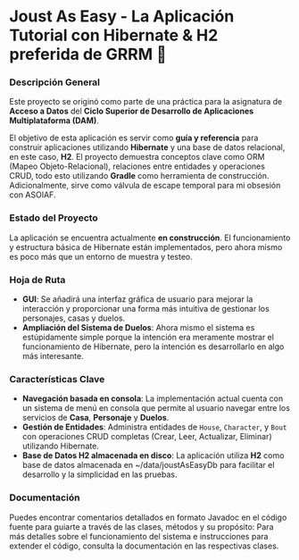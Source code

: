 # Joust As Easy - La Aplicación Tutorial con Hibernate & H2 preferida de GRRM 🐉

### Descripción General
Este proyecto se originó como parte de una práctica para la asignatura de **Acceso a Datos** del **Ciclo Superior de Desarrollo de Aplicaciones Multiplataforma (DAM)**.

El objetivo de esta aplicación es servir como **guía y referencia** para construir aplicaciones utilizando **Hibernate** y una base de datos relacional, en este caso, **H2**. El proyecto demuestra conceptos clave como ORM (Mapeo Objeto-Relacional), relaciones entre entidades y operaciones CRUD, todo esto utilizando **Gradle** como herramienta de construcción. Adicionalmente, sirve como válvula de escape temporal para mi obsesión con ASOIAF.

### Estado del Proyecto
La aplicación se encuentra actualmente **en construcción**. El funcionamiento y estructura básica de Hibernate están implementados, pero ahora mismo es poco más que un entorno de muestra y testeo.

### Hoja de Ruta
- **GUI**: Se añadirá una interfaz gráfica de usuario para mejorar la interacción y proporcionar una forma más intuitiva de gestionar los personajes, casas y duelos.
- **Ampliación del Sistema de Duelos**: Ahora mismo el sistema es estúpidamente simple porque la intención era meramente mostrar el funcionamiento de Hibernate, pero la intención es desarrollarlo en algo más interesante.

### Características Clave
- **Navegación basada en consola**: La implementación actual cuenta con un sistema de menú en consola que permite al usuario navegar entre los servicios de **Casa**, **Personaje** y **Duelos**.
- **Gestión de Entidades**: Administra entidades de `House`, `Character`, y `Bout` con operaciones CRUD completas (Crear, Leer, Actualizar, Eliminar) utilizando Hibernate.
- **Base de Datos H2 almacenada en disco**: La aplicación utiliza **H2** como base de datos almacenada en ~/data/joustAsEasyDb para facilitar el desarrollo y la simplicidad en las pruebas.

### Documentación
Puedes encontrar comentarios detallados en formato Javadoc en el código fuente para guiarte a través de las clases, métodos y su propósito:
Para más detalles sobre el funcionamiento del sistema e instrucciones para extender el código, consulta la documentación en las respectivas clases.
